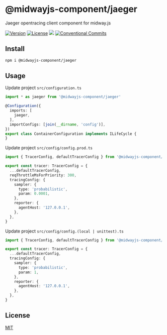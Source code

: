 # @midwayjs-component/jaeger

Jaeger opentracing client component for midway.js

[![Version](https://img.shields.io/npm/v/@midwayjs-component/jaeger.svg)](https://www.npmjs.com/package/@midwayjs-component/jaeger)
[![License](https://img.shields.io/badge/license-MIT-blue.svg)](https://opensource.org/licenses/MIT)
[![](https://img.shields.io/badge/lang-TypeScript-blue.svg)]()
[![Conventional Commits](https://img.shields.io/badge/Conventional%20Commits-1.0.0-yellow.svg)](https://conventionalcommits.org)


## Install

```sh
npm i @midwayjs-component/jaeger
```

## Usage

Update project `src/configuration.ts`
```ts
import * as jaeger from '@midwayjs-component/jaeger'

@Configuration({
  imports: [
    jaeger,
  ],
  importConfigs: [join(__dirname, 'config')],
})
export class ContainerConfiguration implements ILifeCycle {
}
```

Update project `src/config/config.prod.ts`
```ts
import { TracerConfig, defaultTracerConfig } from '@midwayjs-component/jaeger'

export const tracer: TracerConfig = {
  ...defaultTracerConfig,
  reqThrottleMsForPriority: 300,
  tracingConfig: {
    sampler: {
      type: 'probabilistic',
      param: 0.0001,
    },
    reporter: {
      agentHost: '127.0.0.1',
    },
  },
}
```

Update project `src/config/config.(local | unittest).ts`
```ts
import { TracerConfig, defaultTracerConfig } from '@midwayjs-component/jaeger'

export const tracer: TracerConfig = {
  ...defaultTracerConfig,
  tracingConfig: {
    sampler: {
      type: 'probabilistic',
      param: 1,
    },
    reporter: {
      agentHost: '127.0.0.1',
    },
  },
}
```

## License

[MIT](LICENSE)

